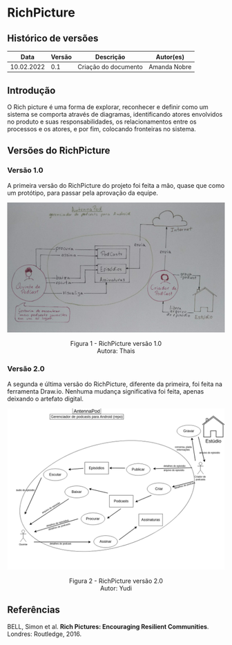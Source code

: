 # RichPicture

## Histórico de versões
| Data         | Versão   | Descrição              | Autor(es)               |
|--------------|----------|------------------------|-------------------------|
|  10.02.2022  |   0.1    |  Criação do documento  |  Amanda Nobre           |

## Introdução

O Rich picture é uma forma de explorar, reconhecer e definir como um sistema se comporta através de diagramas, identificando atores envolvidos no produto e suas responsabilidades, os relacionamentos entre os processos e os atores, e por fim, colocando fronteiras no sistema.

## Versões do RichPicture

### Versão 1.0

A primeira versão do RichPicture do projeto foi feita a mão, quase que como um protótipo, para passar pela aprovação da equipe.

![Rich Picture](img/richpicture.jpg)
<p align = "center"> 
Figura 1 - RichPicture versão 1.0 <br>
Autora: Thais
</p>

### Versão 2.0

A segunda e última versão do RichPicture, diferente da primeira, foi feita na ferramenta Draw.io. Nenhuma
mudança significativa foi feita, apenas deixando o artefato digital.

![Rich Picture](img/richPicture2.png)
<p align = "center"> 
Figura 2 - RichPicture versão 2.0 <br>
Autor: Yudi
</p>


## Referências

BELL, Simon et al. **Rich Pictures: Encouraging Resilient Communities**. Londres: Routledge, 2016.